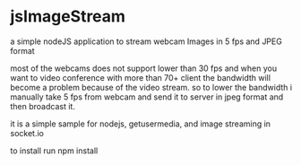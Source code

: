 # jsImageStream
a simple nodeJS application to stream webcam Images in 5 fps and JPEG format

most of the webcams does not support lower than 30 fps and when you want to video conference with more than 70+ client the 
bandwidth will become a problem because of the video stream. so to lower the bandwidth i manually take 5 fps from webcam
and send it to server in jpeg format and then broadcast it.

it is a simple sample for nodejs, getusermedia, and image streaming in socket.io

to install run npm install